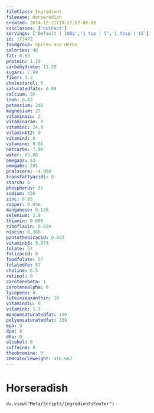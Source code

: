 ```yaml
---
fileClass: Ingredient
filename: Horseradish
created: 2024-12-21T19:27:02-06:00
cssclasses: ['nutFact']
servings: ['Default | 100g','1 tsp | 5','1 tbsp | 15']
id: 173472
foodgroup: Spices and Herbs
calories: 48
fat: 0.69
protein: 1.18
carbohydrate: 11.29
sugars: 7.99
fiber: 3.3
cholesterol: 0
saturatedfats: 0.09
calcium: 56
iron: 0.42
potassium: 246
magnesium: 27
vitaminaiu: 2
vitaminarae: 0
vitaminc: 24.9
vitaminb12: 0
vitamind: 0
vitamine: 0.01
netcarbs: 7.99
water: 85.08
omega3s: 53
omega6s: 285
pralscore: -4.904
transfattyacids: 0
starch: 0
phosphorus: 31
sodium: 420
zinc: 0.83
copper: 0.058
manganese: 0.126
selenium: 2.8
thiamin: 0.008
riboflavin: 0.024
niacin: 0.386
pantothenicacid: 0.093
vitaminb6: 0.073
folate: 57
folicacid: 0
foodfolate: 57
folatedfe: 57
choline: 6.5
retinol: 0
carotenebeta: 1
carotenealpha: 0
lycopene: 0
luteinzeaxanthin: 10
vitamindiu: 0
vitamink: 1.3
monounsaturatedfat: 130
polyunsaturatedfat: 339
epa: 0
dpa: 0
dha: 0
alcohol: 0
caffeine: 0
theobromine: 0
200calorieweight: 416.667
---
```


# Horseradish

```dataviewjs
dv.view("Meta/Scripts/IngredientsFooter")
```